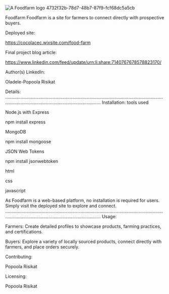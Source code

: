 ![A Foodfarm logo 4732f32b-78d7-48b7-87f9-fcf68dc5a5cb](https://github.com/qasqot79/Foodfarm/assets/111513209/b46e6e1e-b469-45e3-947e-0ae898d63806)

Foodfarm
Foodfarm is a site for farmers to connect directly with prospective buyers.

Deployed site:

https://cocolacec.wixsite.com/food-farm
 
Final project blog article:

https://www.linkedin.com/feed/update/urn:li:share:7140767678578823170/

Author(s) LinkedIn:

Oladele-Popoola Risikat

Details:
.......................................................................................................................................................................................................
Installation:
tools used 

Node.js with Express

npm install express

MongoDB 

npm install mongoose

JSON Web Tokens

npm install jsonwebtoken

html

css

javascript

As Foodfarm is a web-based platform, no installation is required for users. Simply visit the deployed site to explore and connect.
.......................................................................................................................................................................................................
Usage:

Farmers: Create detailed profiles to showcase products, farming practices, and certifications.

Buyers: Explore a variety of locally sourced products, connect directly with farmers, and place orders securely.

Contributing:

Popoola Risikat

Licensing:

Popoola Risikat
